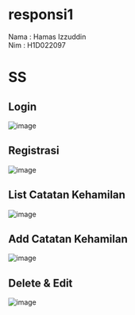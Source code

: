 # responsi1
Nama  : Hamas Izzuddin   
Nim    : H1D022097

# SS
## Login
![image](https://github.com/user-attachments/assets/bee2916a-a389-4d56-9ade-386ac22e36c2)

## Registrasi
![image](https://github.com/user-attachments/assets/d1d26311-35b3-4030-93f6-75dbfab48c0e)

## List Catatan Kehamilan
![image](https://github.com/user-attachments/assets/54d7fc82-397e-4fa5-ae4a-fa476a96c688)

## Add Catatan Kehamilan
![image](https://github.com/user-attachments/assets/021f9bac-cd4e-4efd-a8bc-c3470ac8886d)

## Delete & Edit
![image](https://github.com/user-attachments/assets/54d7fc82-397e-4fa5-ae4a-fa476a96c688)
